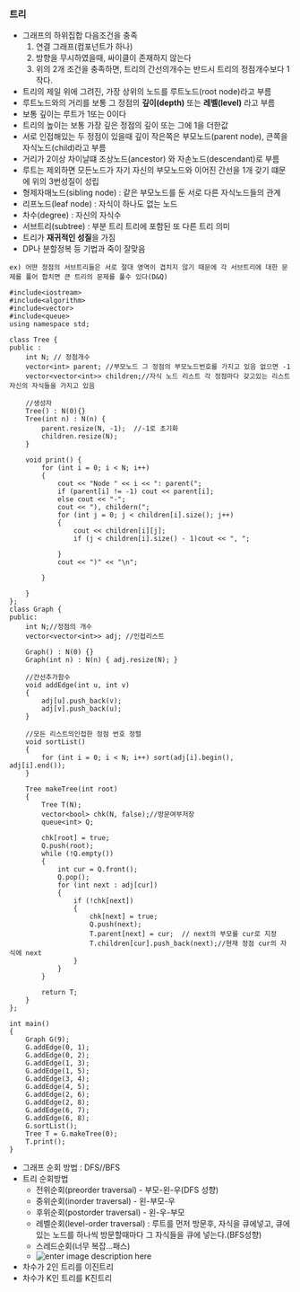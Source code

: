 ﻿### 트리
- 그래프의 하위집합 다음조건을 충족
	1. 연결 그래프(컴포넌트가 하나)
	2. 방향을 무시하였을때, 싸이클이 존재하지 않는다
	3.  위의 2개 조건을 충족하면, 트리의 간선의개수는 반드시 트리의 정점개수보다 1작다.
- 트리의 제일 위에 그려진, 가장 상위의 노드를 루트노드(root node)라고 부름
- 루트노드와의 거리를 보통 그 정점의 **깊이(depth)** 또는 **레벨(level)** 라고 부름
- 보통 깊이는 루트가 1또는 0이다
- 트리의 높이는 보통 가장 깊은 정점의 깊이 또는 그에 1을 더한값
- 서로 인접해있는 두 정점이 있을때 깊이 작은쪽은 부모노드(parent node), 큰쪽을 자식노드(child)라고 부름
- 거리가 2이상 차이날떄 조상노드(ancestor) 와 자손노드(descendant)로 부름
- 루트는 제외하면 모든노드가 자기 자신의 부모노드와 이어진 간선을 1개 갖기 떄문에 위의 3번성질이 성립
- 형제자매노드(sibling node) : 같은 부모노드를 둔 서로 다른 자식노드들의 관계
- 리프노드(leaf node) : 자식이 하나도 없는 노드
- 차수(degree) :  자신의 자식수 
- 서브트리(subtree) : 부분 트리 트리에 포함된 또 다른 트리 의미
- 트리가 **재귀적인 성질**을 가짐
- DP나 분할정복 등 기법과 죽이 잘맞음
``` 
ex) 어떤 정점의 서브트리들은 서로 절대 영역이 겹치지 않기 때문에 각 서브트리에 대한 문제를 풀어 합치면 큰 트리의 문제를 풀수 있다(D&Q)
```
```
#include<iostream>
#include<algorithm>
#include<vector>
#include<queue>
using namespace std;

class Tree {
public :
	int N; // 정점개수
	vector<int> parent; //부모노드 그 정점의 부모노드번호를 가지고 있음 없으면 -1
	vector<vector<int>> children;//자식 노드 리스트 각 정점마다 갖고있는 리스트 자신의 자식들을 가지고 있음

	//생성자
	Tree() : N(0){}
	Tree(int n) : N(n) {
		parent.resize(N, -1);  //-1로 초기화
		children.resize(N);
	}

	void print() {
		for (int i = 0; i < N; i++)
		{
			cout << "Node " << i << ": parent(";
			if (parent[i] != -1) cout << parent[i];
			else cout << "-";
			cout << "), childern(";
			for (int j = 0; j < children[i].size(); j++)
			{
				cout << children[i][j];
				if (j < children[i].size() - 1)cout << ", ";

			}
			cout << ")" << "\n";

		}

	}
};
class Graph {
public:
	int N;//정점의 개수
	vector<vector<int>> adj; //인접리스트

	Graph() : N(0) {}
	Graph(int n) : N(n) { adj.resize(N); }

	//간선추가함수
	void addEdge(int u, int v)
	{
		adj[u].push_back(v);
		adj[v].push_back(u);
	}

	//모든 리스트의인접한 정점 번호 정렬
	void sortList()
	{
		for (int i = 0; i < N; i++) sort(adj[i].begin(), adj[i].end());
	}

	Tree makeTree(int root)
	{
		Tree T(N);
		vector<bool> chk(N, false);//방문여부저장
		queue<int> Q;

		chk[root] = true;
		Q.push(root);
		while (!Q.empty())
		{
			int cur = Q.front();
			Q.pop();
			for (int next : adj[cur])
			{
				if (!chk[next])
				{
					chk[next] = true;
					Q.push(next);
					T.parent[next] = cur;  // next의 부모를 cur로 지정
					T.children[cur].push_back(next);//현재 정점 cur의 자식에 next
				}
			}
		}

		return T;
	}
};

int main()
{
	Graph G(9);
	G.addEdge(0, 1);
	G.addEdge(0, 2);
	G.addEdge(1, 3);
	G.addEdge(1, 5);
	G.addEdge(3, 4);
	G.addEdge(4, 5);
	G.addEdge(2, 6);
	G.addEdge(2, 8);
	G.addEdge(6, 7);
	G.addEdge(6, 8);
	G.sortList();
	Tree T = G.makeTree(0);
	T.print();
}
```

- 그래프 순회 방법 : DFS//BFS
- 트리 순회방법 
	- 전위순회(preorder traversal) - 부모-왼-우(DFS 성향)
	- 중위순회(inorder traversal) - 왼-부모-우
	- 후위순회(postorder traversal) - 왼-우-부모
	- 레벨순회(level-order traversal) : 루트를 먼저 방문후, 자식을 큐에넣고, 큐에 있는 노드를 하나씩 방문할때마다 그 자식들을 큐에 넣는다.(BFS성향)
	- 스레드순회(너무 복잡...패스)
	- ![enter image description here](https://blogfiles.pstatic.net/20160815_181/kks227_1471196512852OrYMe_PNG/BinaryTree4.png?type=w3)
- 차수가 2인 트리를 이진트리
- 차수가 K인 트리를 K진트리
